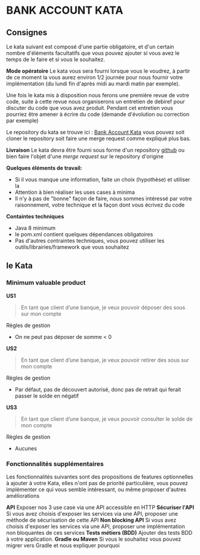 
# BANK ACCOUNT KATA  
  
  
## Consignes
  
Le kata suivant est composé d'une partie obligatoire, et d'un certain nombre d'éléments facultatifs que vous pouvez ajouter si vous avez le temps de le faire et si vous le souhaitez.  

**Mode opératoire**
Le kata vous sera fourni lorsque vous le voudrez, à partir de ce moment la vous aurez environ 1/2 journée pour nous fournir votre implémentation (du lundi fin d'après midi au mardi matin par exemple).

Une fois le kata mis à disposition nous ferons une première revue de votre code, suite à cette revue nous organiserons un entretien de debiref pour discuter du code que vous avez produit. Pendant cet entretien vous pourriez être amener à écrire du code (demande d'évolution ou correction par exemple)

Le repository du kata se trouve ici : [Bank Account Kata](https://github.com/kirinux/bank-account)
vous pouvez soit cloner le repository soit faire une merge request comme expliqué plus bas.

**Livraison**
Le kata devra être fourni sous forme d'un repository [github](https://github.com) ou bien faire l'objet d'une *merge request* sur le repository d'origine
  
 **Quelques éléments de travail:**  
* Si il vous manque une information, faite un choix (hypothèse) et utiliser la  
* Attention à bien réaliser les uses cases à minima 
* Il n'y à pas de "bonne" façon de faire, nous sommes intéressé par votre raisonnement, votre technique et la façon dont vous écrivez du code

**Containtes techniques**
* Java 8 minimum
* le pom.xml contient quelques dépendances obligatoires
* Pas d'autres contraintes techniques, vous pouvez utiliser les outils/librairies/framework que vous souhaitez



## le Kata

### Minimum valuable product

**US1**

> En tant que client d’une banque, je veux pouvoir déposer des sous sur mon compte

Règles de gestion
* On ne peut pas déposer de somme < 0

**US2**

> En tant que client d’une banque, je veux pouvoir retirer des sous sur mon compte

Règles de gestion
* Par défaut, pas de découvert autorisé, donc pas de retrait qui ferait passer le solde en négatif

**US3**

> En tant que client d’une banque, je veux pouvoir consulter le solde de mon compte

Règles de gestion
* Aucunes


### Fonctionnalités supplémentaires
Les fonctionnalités suivantes sont des propositions de features optionnelles à ajouter à votre Kata, elles n'ont pas de priorité particulière, vous pouvez implémenter ce qui vous semble intéressant, ou même proposer d'autres améliorations

**API**
Exposer nos 3 use case via une API accessible en HTTP
**Sécuriser l'API**
Si vous avez choisis d'exposer les services via une API, proposer une méthode de sécurisation de cette API
**Non blocking API**
Si vous avez choisis d'exposer les services via une API, proposer une implémentation non bloquantes de ces services
**Tests métiers (BDD)**
Ajouter des tests BDD à votre application.
**Gradle ou Maven**
Si vous le souhaitez vous pouvez migrer vers Gradle et nous expliquer pourquoi

